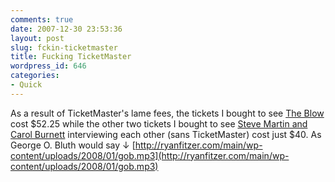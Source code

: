```yaml
---
comments: true
date: 2007-12-30 23:53:36
layout: post
slug: fckin-ticketmaster
title: Fucking TicketMaster
wordpress_id: 646
categories:
- Quick
---
```


As a result of TicketMaster's lame fees, the tickets I bought to see [The Blow](http://www.myspace.com/theblowus) cost $52.25 while the other two tickets I bought to see [Steve Martin and Carol Burnett](http://www.townhall-la.org/programs/register/1111) interviewing each other (sans TicketMaster) cost just $40. As George O. Bluth would say ↓
[http://ryanfitzer.com/main/wp-content/uploads/2008/01/gob.mp3](http://ryanfitzer.com/main/wp-content/uploads/2008/01/gob.mp3)
